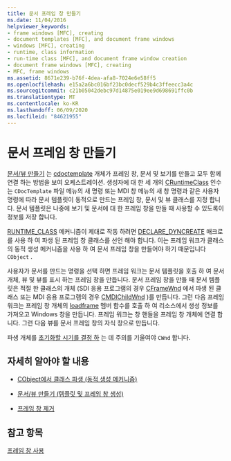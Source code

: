 ```yaml
---
title: 문서 프레임 창 만들기
ms.date: 11/04/2016
helpviewer_keywords:
- frame windows [MFC], creating
- document templates [MFC], and document frame windows
- windows [MFC], creating
- runtime, class information
- run-time class [MFC], and document frame window creation
- document frame windows [MFC], creating
- MFC, frame windows
ms.assetid: 8671e239-b76f-4dea-afa8-7024e6e58ff5
ms.openlocfilehash: e15a2a6bc016bf23bc0decf529b4c3ffeecc3a4c
ms.sourcegitcommit: c21b05042debc97d14875e019ee9d698691ffc0b
ms.translationtype: MT
ms.contentlocale: ko-KR
ms.lasthandoff: 06/09/2020
ms.locfileid: "84621955"
---
```

# <a name="creating-document-frame-windows"></a>문서 프레임 창 만들기

[문서/뷰 만들기](document-view-creation.md) 는 [cdoctemplate](reference/cdoctemplate-class.md) 개체가 프레임 창, 문서 및 보기를 만들고 모두 함께 연결 하는 방법을 보여 오케스트레이션. 생성자에 대 한 세 개의 [CRuntimeClass](reference/cruntimeclass-structure.md) 인수는 `CDocTemplate` 파일 메뉴의 새 명령 또는 MDI 창 메뉴의 새 창 명령과 같은 사용자 명령에 따라 문서 템플릿이 동적으로 만드는 프레임 창, 문서 및 뷰 클래스를 지정 합니다. 문서 템플릿은 나중에 보기 및 문서에 대 한 프레임 창을 만들 때 사용할 수 있도록이 정보를 저장 합니다.

[RUNTIME_CLASS](reference/run-time-object-model-services.md#runtime_class) 메커니즘이 제대로 작동 하려면 [DECLARE_DYNCREATE](reference/run-time-object-model-services.md#declare_dyncreate) 매크로를 사용 하 여 파생 된 프레임 창 클래스를 선언 해야 합니다. 이는 프레임 워크가 클래스의 동적 생성 메커니즘을 사용 하 여 문서 프레임 창을 만들어야 하기 때문입니다 `CObject` .

사용자가 문서를 만드는 명령을 선택 하면 프레임 워크는 문서 템플릿을 호출 하 여 문서 개체, 뷰 및 뷰를 표시 하는 프레임 창을 만듭니다. 문서 프레임 창을 만들 때 문서 템플릿은 적절 한 클래스의 개체 (SDI 응용 프로그램의 경우 [CFrameWnd](reference/cframewnd-class.md) 에서 파생 된 클래스 또는 MDI 응용 프로그램의 경우 [CMDIChildWnd](reference/cmdichildwnd-class.md) )를 만듭니다. 그런 다음 프레임 워크는 프레임 창 개체의 [loadframe](reference/cframewnd-class.md#loadframe) 멤버 함수를 호출 하 여 리소스에서 생성 정보를 가져오고 Windows 창을 만듭니다. 프레임 워크는 창 핸들을 프레임 창 개체에 연결 합니다. 그런 다음 뷰를 문서 프레임 창의 자식 창으로 만듭니다.

파생 개체를 [초기화할 시기를 결정 하](when-to-initialize-cwnd-objects.md) 는 데 주의를 기울여야 `CWnd` 합니다.

## <a name="what-do-you-want-to-know-more-about"></a>자세히 알아야 할 내용

- [CObject에서 클래스 파생 (동적 생성 메커니즘)](deriving-a-class-from-cobject.md)

- [문서/뷰 만들기 (템플릿 및 프레임 창 생성)](document-view-creation.md)

- [프레임 창 제거](destroying-frame-windows.md)

## <a name="see-also"></a>참고 항목

[프레임 창 사용](using-frame-windows.md)
